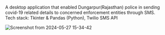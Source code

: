 A desktop application that enabled Dungarpur(Rajasthan) police in sending covid-19 related details to concerned enforcement entities through SMS.
Tech stack: Tkinter & Pandas (Python), Twilio SMS API

![Screenshot from 2024-05-27 15-34-42](https://github.com/hemangbaya/sendbot/assets/53444284/dbe371f0-a811-43a1-8ef1-51014467cf77)
